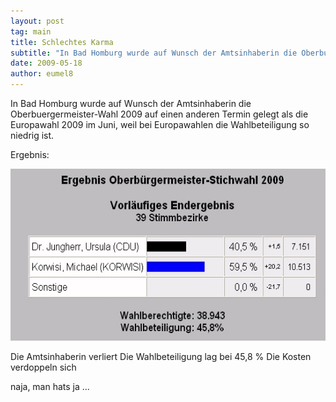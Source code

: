 ```yaml
---
layout: post
tag: main
title: Schlechtes Karma
subtitle: "In Bad Homburg wurde auf Wunsch der Amtsinhaberin die Oberbuergermeister-Wahl 2009 auf einen anderen Termin gelegt als die Europawahl 2009 im Juni, weil bei Europawahlen die Wahlbeteiligung so niedrig ist.nnErgebnis:nn nnDie Amtsinhaberin verliert nDie&hellip;"
date: 2009-05-18
author: eumel8
---
```


In Bad Homburg wurde auf Wunsch der Amtsinhaberin die Oberbuergermeister-Wahl 2009 auf einen anderen Termin gelegt als die Europawahl 2009 im Juni, weil bei Europawahlen die Wahlbeteiligung so niedrig ist.

Ergebnis:

<img src="/images/OB_HG.jpg" alt="" title="" width="550" height="275" />

Die Amtsinhaberin verliert
Die Wahlbeteiligung lag bei 45,8 %
Die Kosten verdoppeln sich

naja, man hats ja ...
